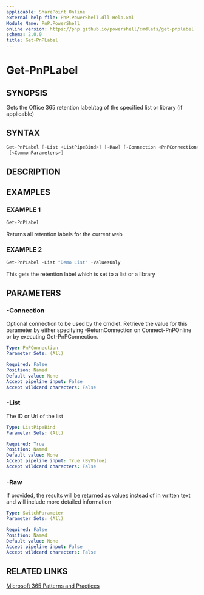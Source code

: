 ```yaml
---
applicable: SharePoint Online
external help file: PnP.PowerShell.dll-Help.xml
Module Name: PnP.PowerShell
online version: https://pnp.github.io/powershell/cmdlets/get-pnplabel
schema: 2.0.0
title: Get-PnPLabel
---
```


# Get-PnPLabel

## SYNOPSIS
Gets the Office 365 retention label/tag of the specified list or library (if applicable)

## SYNTAX

```powershell
Get-PnPLabel [-List <ListPipeBind>] [-Raw] [-Connection <PnPConnection>]
 [<CommonParameters>]
```

## DESCRIPTION

## EXAMPLES

### EXAMPLE 1
```powershell
Get-PnPLabel
```

Returns all retention labels for the current web

### EXAMPLE 2
```powershell
Get-PnPLabel -List "Demo List" -ValuesOnly
```

This gets the retention label which is set to a list or a library

## PARAMETERS

### -Connection
Optional connection to be used by the cmdlet. Retrieve the value for this parameter by either specifying -ReturnConnection on Connect-PnPOnline or by executing Get-PnPConnection.

```yaml
Type: PnPConnection
Parameter Sets: (All)

Required: False
Position: Named
Default value: None
Accept pipeline input: False
Accept wildcard characters: False
```

### -List
The ID or Url of the list

```yaml
Type: ListPipeBind
Parameter Sets: (All)

Required: True
Position: Named
Default value: None
Accept pipeline input: True (ByValue)
Accept wildcard characters: False
```

### -Raw
If provided, the results will be returned as values instead of in written text and will include more detailed information

```yaml
Type: SwitchParameter
Parameter Sets: (All)

Required: False
Position: Named
Default value: None
Accept pipeline input: False
Accept wildcard characters: False
```

## RELATED LINKS

[Microsoft 365 Patterns and Practices](https://aka.ms/m365pnp)